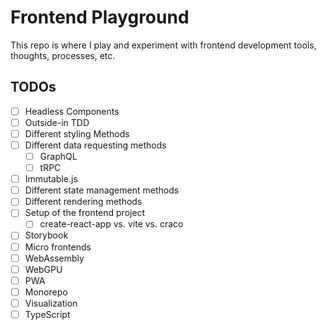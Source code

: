 # Frontend Playground

This repo is where I play and experiment with frontend development tools, thoughts, processes, etc.

## TODOs

- [ ] Headless Components
- [ ] Outside-in TDD
- [ ] Different styling Methods
- [ ] Different data requesting methods
  - [ ] GraphQL
  - [ ] tRPC
- [ ] Immutable.js
- [ ] Different state management methods
- [ ] Different rendering methods
- [ ] Setup of the frontend project
  - [ ] create-react-app vs. vite vs. craco
- [ ] Storybook
- [ ] Micro frontends
- [ ] WebAssembly
- [ ] WebGPU
- [ ] PWA
- [ ] Monorepo
- [ ] Visualization
- [ ] TypeScript
